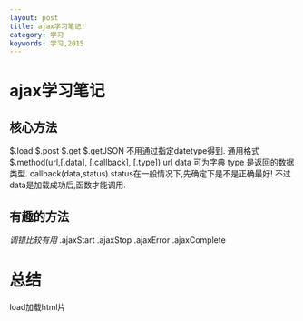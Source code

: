 ```yaml
---
layout: post
title: ajax学习笔记!
category: 学习
keywords: 学习,2015
---
```


# ajax学习笔记

##  核心方法

$.load
$.post
$.get
$.getJSON   不用通过指定datetype得到.
通用格式
$.method(url,[.data], [.callback], [.type])
url
data 可为字典
type 是返回的数据类型.
callback(data,status)
status在一般情况下,先确定下是不是正确最好!
不过data是加载成功后,函数才能调用.

## 有趣的方法
*调错比较有用*
.ajaxStart
.ajaxStop
.ajaxError
.ajaxComplete

# 总结
load加载html片
